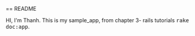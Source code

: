 == README

HI, I'm Thanh. This is my sample_app, from chapter 3- rails tutorials
<tt>rake doc:app</tt>.
